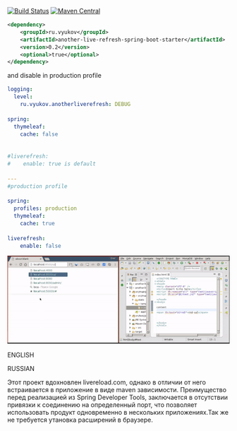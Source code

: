 [![Build Status](https://travis-ci.org/akaGelo/another-live-refresh.svg?branch=master)](https://travis-ci.org/akaGelo/another-live-refresh)
[![Maven Central](https://maven-badges.herokuapp.com/maven-central/ru.vyukov/another-live-refresh/badge.svg)](https://maven-badges.herokuapp.com/maven-central/ru.vyukov/another-live-refresh)

```xml
<dependency>
    <groupId>ru.vyukov</groupId>
    <artifactId>another-live-refresh-spring-boot-starter</artifactId>
    <version>0.2</version>
    <optional>true</optional>
</dependency>

```

and disable in production profile
```yml
logging:
  level:
    ru.vyukov.anotherliverefresh: DEBUG

spring:
  thymeleaf:
    cache: false


#liverefresh:
#    enable: true is default
  
---
#production profile
 
spring:
  profiles: production
  thymeleaf:
    cache: true

liverefresh:
    enable: false

```

![demo gif](https://raw.githubusercontent.com/akaGelo/another-live-refresh/master/demo.gif)

ENGLISH



RUSSIAN



Этот проект вдохновлен livereload.com, однако в отличии от него встраивается в приложение в виде maven зависимости.
Преимущество перед реализацией из Spring Developer Tools, заключается в отсутствии привязки к соединению на определенный порт, что позволяет использовать продукт одновременно в нескольких приложениях.Так же не требуется утановка расширений в браузере.



